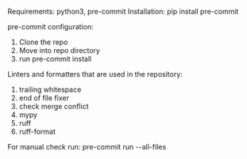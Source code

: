 Requirements:
python3, pre-commit
Installation:
pip install pre-commit

pre-commit configuration:
1. Clone the repo
2. Move into repo directory
3. run pre-commit install

Linters and formatters that are used in the repository:
1. trailing whitespace
2. end of file fixer
3. check merge conflict
4. mypy
5. ruff
6. ruff-format

For manual check run:
pre-commit run --all-files
